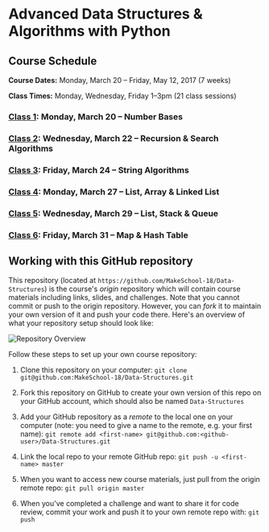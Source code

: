 # Advanced Data Structures & Algorithms with Python

## Course Schedule

**Course Dates:** Monday, March 20 – Friday, May 12, 2017 (7 weeks)

**Class Times:** Monday, Wednesday, Friday 1–3pm (21 class sessions)


### [Class 1](Class1.md): Monday, March 20 – Number Bases

### [Class 2](Class2.md): Wednesday, March 22 – Recursion & Search Algorithms

### [Class 3](Class3.md): Friday, March 24 – String Algorithms

### [Class 4](Class4.md): Monday, March 27 – List, Array & Linked List

### [Class 5](Class5.md): Wednesday, March 29 – List, Stack & Queue

### [Class 6](Class6.md): Friday, March 31 – Map & Hash Table


## Working with this GitHub repository

This repository (located at `https://github.com/MakeSchool-18/Data-Structures`) is the course's _origin_ repository which will contain course materials including links, slides, and challenges.
Note that you cannot commit or push to the origin repository.
However, you can _fork_ it to maintain your own version of it and push your code there. Here's an overview of what your repository setup should look like:

![Repository Overview](repository-overview.png "Repository Overview")

Follow these steps to set up your own course repository:

1. Clone this repository on your computer:
`git clone git@github.com:MakeSchool-18/Data-Structures.git`

2. Fork this repository on GitHub to create your own version of this repo on your GitHub account, which should also be named `Data-Structures`

3. Add your GitHub repository as a _remote_ to the local one on your computer (note: you need to give a name to the remote, e.g. your first name):
`git remote add <first-name> git@github.com:<github-user>/Data-Structures.git`

4. Link the local repo to your remote GitHub repo:
`git push -u <first-name> master`

5. When you want to access new course materials, just pull from the origin remote repo:
`git pull origin master`

6. When you've completed a challenge and want to share it for code review, commit your work and push it to your own remote repo with:
`git push`
